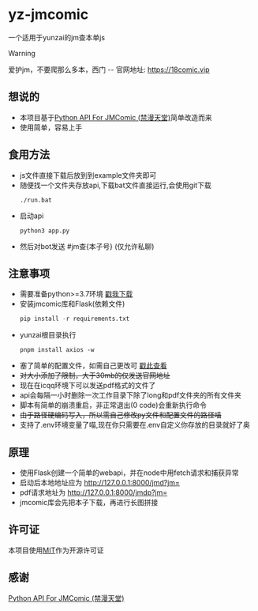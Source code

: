 # yz-jmcomic
一个适用于yunzai的jm查本单js
> [!WARNING]
> 爱护jm，不要爬那么多本，西门
> -- 官网地址: https://18comic.vip

## 想说的
- 本项目基于[Python API For JMComic (禁漫天堂)](https://github.com/hect0x7/JMComic-Crawler-Python/tree/master)简单改造而来
- 使用简单，容易上手
  
## 食用方法
- js文件直接下载后放到到example文件夹即可
- 随便找一个文件夹存放api,下载bat文件直接运行,会使用git下载
  ```shell
  ./run.bat
  ```
- 启动api
  ```shell
  python3 app.py
  ```
- 然后对bot发送 #jm查{本子号} (仅允许私聊)

## 注意事项
- 需要准备python>=3.7环境 [戳我下载](https://www.python.org/downloads/)
- 安装jmcomic库和Flask(依赖文件)
  ```python
  pip install -r requirements.txt
  ```
- yunzai根目录执行
  ``` node
  pnpm install axios -w
  ```
- 塞了简单的配置文件，如需自己更改可 [戳此查看](https://github.com/hect0x7/JMComic-Crawler-Python/blob/master/assets/docs/sources/option_file_syntax.md)
- ~~对大小添加了限制，大于30mb的仅发送官网地址~~
- 现在在icqq环境下可以发送pdf格式的文件了
- api会每隔一小时删除一次工作目录下除了long和pdf文件夹的所有文件夹
- 脚本有简单的崩溃重启，非正常退出(0 code)会重新执行命令
- ~~由于路径硬编码写入，所以需自己修改py文件和配置文件的路径喵~~
- 支持了.env环境变量了喵,现在你只需要在.env自定义你存放的目录就好了奥

## 原理
- 使用Flask创建一个简单的webapi，并在node中用fetch请求和捕获异常
- 启动后本地地址应为 http://127.0.0.1:8000/jmd?jm=
- pdf请求地址为 http://127.0.0.1:8000/jmdp?jm=
- jmcomic库会先把本子下载，再进行长图拼接

## 许可证
本项目使用[MIT](https://zh.wikipedia.org/zh-hk/MIT%E8%A8%B1%E5%8F%AF%E8%AD%89)作为开源许可证

## 感谢
[Python API For JMComic (禁漫天堂)](https://github.com/hect0x7/JMComic-Crawler-Python/tree/master)
